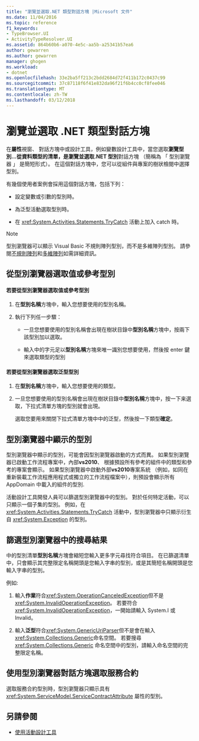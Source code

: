 ```yaml
---
title: "瀏覽並選取.NET 類型對話方塊 |Microsoft 文件"
ms.date: 11/04/2016
ms.topic: reference
f1_keywords:
- TypeBrowser.UI
- ActivityTypeResolver.UI
ms.assetid: 864b60b6-a070-4e5c-aa5b-a25341b57ea6
author: gewarren
ms.author: gewarren
manager: ghogen
ms.workload:
- dotnet
ms.openlocfilehash: 33e2ba5ff213c2bdd2684d72f411b172c0437c99
ms.sourcegitcommit: 37c87118f6f41e832da96f21f6b4cc0cf8fee046
ms.translationtype: MT
ms.contentlocale: zh-TW
ms.lasthandoff: 03/12/2018
---
```

# <a name="browse-and-select-a-net-type-dialog-box"></a>瀏覽並選取 .NET 類型對話方塊

在**屬性**視窗、 對話方塊中或設計工具，例如變數設計工具中，當您選取**瀏覽型別...**從資料類型的清單，是**瀏覽並選取.NET 型別**對話方塊 （簡稱為 「 型別瀏覽器 」 是簡短形式）。 在這個對話方塊中，您可以從組件與專案的樹狀檢閱中選擇型別。

 有幾個使用者案例會採用這個對話方塊，包括下列：

-   設定變數或引數的型別時。

-   為泛型活動選取型別時。

-   在 <xref:System.Activities.Statements.TryCatch> 活動上加入 catch 時。

> [!NOTE]
> 型別瀏覽器可以顯示 Visual Basic 不規則陣列型別，而不是多維陣列型別。 請參閱[不規則陣列](http://go.microsoft.com/fwlink/?LinkId=195226)和[多維陣列](http://go.microsoft.com/fwlink/?LinkId=195227)如需詳細資訊。

## <a name="selecting-a-value-or-reference-type-from-the-type-browser"></a>從型別瀏覽器選取值或參考型別

#### <a name="to-select-a-value-or-reference-type-from-the-type-browser"></a>若要從型別瀏覽器選取值或參考型別

1.  在**型別名稱**方塊中，輸入您想要使用的型別名稱。

2.  執行下列任一步驟：

    -   一旦您想要使用的型別名稱會出現在樹狀目錄中**型別名稱**方塊中，按兩下該型別加以選取。

    -   輸入中的字元足以**型別名稱**方塊來唯一識別您想要使用，然後按 enter 鍵來選取類型的型別

#### <a name="to-select-a-generic-type-from-the-type-browser"></a>若要從型別瀏覽器選取泛型型別

1.  在**型別名稱**方塊中，輸入您想要使用的類型。

2.  一旦您想要使用的型別名稱會出現在樹狀目錄中**型別名稱**方塊中，按一下来選取，下拉式清單方塊的型別就會出現。

     選取您要用來關閉下拉式清單方塊中中的泛型，然後按一下類型**確定**。

## <a name="types-displayed-in-the-type-browser"></a>型別瀏覽器中顯示的型別
 型別瀏覽器中顯示的型別，可能會因型別瀏覽器啟動的方式而異。 如果型別瀏覽器已啟動工作流程專案中，內部**vs2010**、 根據預設所有參考的組件中的類型和參考的專案會顯示。 如果型別瀏覽器中啟動外部**vs2010**專案系統 （例如，如同在重新裝載工作流程應用程式或獨立的工作流程檔案中），則預設會顯示所有 AppDomain 中載入的組件的型別.

 活動設計工具開發人員可以篩選型別瀏覽器中的型別。 對於任何特定活動，可以只顯示一個子集的型別。 例如，在 <xref:System.Activities.Statements.TryCatch> 活動中，型別瀏覽器中只顯示衍生自 <xref:System.Exception> 的型別。

## <a name="filtering-search-results-in-the-type-browser"></a>篩選型別瀏覽器中的搜尋結果
 中的型別清單**型別名稱**方塊會縮短您輸入更多字元尋找符合項目。 在已篩選清單中，只會顯示其完整限定名稱開頭是您輸入字串的型別，或是其簡短名稱開頭是您輸入字串的型別。

 例如: 

1.  輸入**作業**符合<xref:System.OperationCanceledException>但不是<xref:System.InvalidOperationException>。 若要符合 <xref:System.InvalidOperationException>，一開始請輸入 System.I 或 Invalid。

2.  輸入**泛型**符合<xref:System.GenericUriParser>但不是會在輸入<xref:System.Collections.Generic>命名空間。 若要搜尋 <xref:System.Collections.Generic> 命名空間中的型別，請輸入命名空間的完整限定名稱。

## <a name="selecting-a-service-contract-using-the-type-browser-dialog"></a>使用型別瀏覽器對話方塊選取服務合約
 選取服務合約型別時，型別瀏覽器只顯示具有 <xref:System.ServiceModel.ServiceContractAttribute> 屬性的型別。

## <a name="see-also"></a>另請參閱

- [使用活動設計工具](../workflow-designer/using-the-activity-designers.md)
